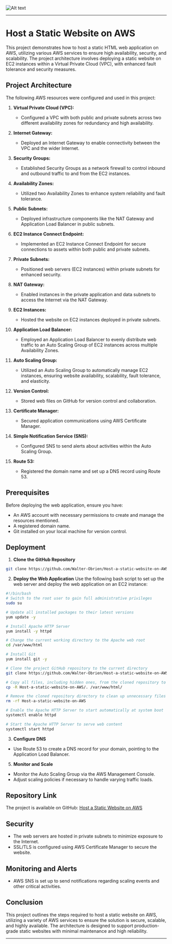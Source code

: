 ![Alt text](/Host_a_Static_Website_on_AWS.png)

---

# Host a Static Website on AWS

This project demonstrates how to host a static HTML web application on AWS, utilizing various AWS services to ensure high availability, security, and scalability. The project architecture involves deploying a static website on EC2 instances within a Virtual Private Cloud (VPC), with enhanced fault tolerance and security measures.

## Project Architecture

The following AWS resources were configured and used in this project:

1. **Virtual Private Cloud (VPC):**
   - Configured a VPC with both public and private subnets across two different availability zones for redundancy and high availability.

2. **Internet Gateway:**
   - Deployed an Internet Gateway to enable connectivity between the VPC and the wider Internet.

3. **Security Groups:**
   - Established Security Groups as a network firewall to control inbound and outbound traffic to and from the EC2 instances.

4. **Availability Zones:**
   - Utilized two Availability Zones to enhance system reliability and fault tolerance.

5. **Public Subnets:**
   - Deployed infrastructure components like the NAT Gateway and Application Load Balancer in public subnets.

6. **EC2 Instance Connect Endpoint:**
   - Implemented an EC2 Instance Connect Endpoint for secure connections to assets within both public and private subnets.

7. **Private Subnets:**
   - Positioned web servers (EC2 instances) within private subnets for enhanced security.

8. **NAT Gateway:**
   - Enabled instances in the private application and data subnets to access the Internet via the NAT Gateway.

9. **EC2 Instances:**
   - Hosted the website on EC2 instances deployed in private subnets.

10. **Application Load Balancer:**
    - Employed an Application Load Balancer to evenly distribute web traffic to an Auto Scaling Group of EC2 instances across multiple Availability Zones.

11. **Auto Scaling Group:**
    - Utilized an Auto Scaling Group to automatically manage EC2 instances, ensuring website availability, scalability, fault tolerance, and elasticity.

12. **Version Control:**
    - Stored web files on GitHub for version control and collaboration.

13. **Certificate Manager:**
    - Secured application communications using AWS Certificate Manager.

14. **Simple Notification Service (SNS):**
    - Configured SNS to send alerts about activities within the Auto Scaling Group.

15. **Route 53:**
    - Registered the domain name and set up a DNS record using Route 53.

## Prerequisites
Before deploying the web application, ensure you have:
  - An AWS account with necessary permissions to create and manage the resources mentioned.
  - A registered domain name.
  - Git installed on your local machine for version control.

## Deployment

1. **Clone the GitHub Repository**
   
```bash
git clone https://github.com/Walter-Obrien/Host-a-static-website-on-AWS.git
```

2. **Deploy the Web Application**
Use the following bash script to set up the web server and deploy the web application on an EC2 instance:

```bash
#!/bin/bash
# Switch to the root user to gain full administrative privileges
sudo su

# Update all installed packages to their latest versions
yum update -y

# Install Apache HTTP Server
yum install -y httpd

# Change the current working directory to the Apache web root
cd /var/www/html

# Install Git
yum install git -y

# Clone the project GitHub repository to the current directory
git clone https://github.com/Walter-Obrien/Host-a-static-website-on-AWS.git

# Copy all files, including hidden ones, from the cloned repository to the Apache web root
cp -R Host-a-static-website-on-AWS/. /var/www/html/

# Remove the cloned repository directory to clean up unnecessary files
rm -rf Host-a-static-website-on-AWS

# Enable the Apache HTTP Server to start automatically at system boot
systemctl enable httpd

# Start the Apache HTTP Server to serve web content
systemctl start httpd
```

3. **Configure DNS**
  - Use Route 53 to create a DNS record for your domain, pointing to the Application Load Balancer.

5. **Monitor and Scale**
  - Monitor the Auto Scaling Group via the AWS Management Console.
  - Adjust scaling policies if necessary to handle varying traffic loads.

## Repository Link
The project is available on GitHub: [Host a Static Website on AWS](https://github.com/Walter-Obrien/Host-a-static-website-on-AWS.git)

## Security
  - The web servers are hosted in private subnets to minimize exposure to the Internet.
  - SSL/TLS is configured using AWS Certificate Manager to secure the website.

## Monitoring and Alerts
  - AWS SNS is set up to send notifications regarding scaling events and other critical activities.

## Conclusion
This project outlines the steps required to host a static website on AWS, utilizing a variety of AWS services to ensure the solution is secure, scalable, and highly available. The architecture is designed to support production-grade static websites with minimal maintenance and high reliability.

---
